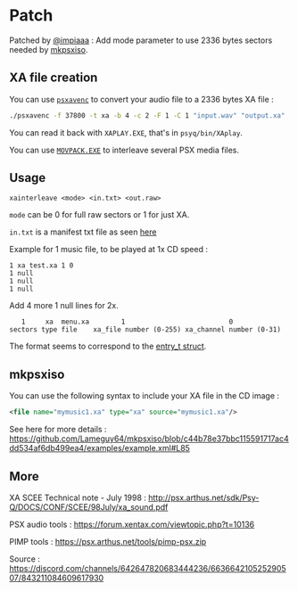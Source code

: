 # Patch

Patched by [@impiaaa](https://github.com/impiaaa) : Add mode parameter to use 2336 bytes sectors needed by [mkpsxiso](https://github.com/Lameguy64/mkpsxiso).

## XA file creation

You can use [`psxavenc`](https://github.com/ABelliqueux/candyk-psx/tree/master/toolsrc/psxavenc) to convert your audio file to a 2336 bytes XA file :

```bash
./psxavenc -f 37800 -t xa -b 4 -c 2 -F 1 -C 1 "input.wav" "output.xa"
```

You can read it back with `XAPLAY.EXE`, that's in `psyq/bin/XAplay`.

You can use [`MOVPACK.EXE`](https://psx.arthus.net/tools/pimp-psx.zip) to interleave several PSX media files.

## Usage

`xainterleave <mode> <in.txt> <out.raw>`

`mode` can be 0 for full raw sectors or 1 for just XA.

`in.txt` is a manifest txt file as seen [here](https://github.com/ChenThread/fromage/blob/master/res/music.txt)

Example for 1 music file, to be played at 1x CD speed :

```
1 xa test.xa 1 0
1 null
1 null
1 null
```

Add 4 more 1 null lines for 2x.

```
   1     xa  menu.xa        1                          0  
sectors type file    xa_file number (0-255) xa_channel number (0-31)
```

The format seems to correspond to the [entry_t struct](https://github.com/ABelliqueux/candyk-psx/blob/db71929903cc09398f5efc23973f9e136d123bbb/toolsrc/xainterleave/xainterleave.c#L35).

## mkpsxiso

You can use the following syntax to include your XA file in the CD image :

```xml
<file name="mymusic1.xa" type="xa" source="mymusic1.xa"/>
```

See here for more details : https://github.com/Lameguy64/mkpsxiso/blob/c44b78e37bbc115591717ac4dd534af6db499ea4/examples/example.xml#L85


## More

XA SCEE Technical note - July 1998 : http://psx.arthus.net/sdk/Psy-Q/DOCS/CONF/SCEE/98July/xa_sound.pdf

PSX audio tools : https://forum.xentax.com/viewtopic.php?t=10136

PIMP tools : https://psx.arthus.net/tools/pimp-psx.zip

Source : https://discord.com/channels/642647820683444236/663664210525290507/843211084609617930

